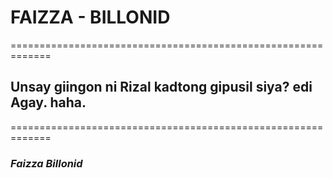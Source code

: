 # **FAIZZA - BILLONID**
=============================================================
##  Unsay giingon ni Rizal kadtong gipusil siya? edi Agay. haha.
=============================================================
###  *Faizza Billonid*
